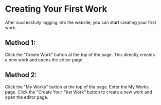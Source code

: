 # Creating Your First Work

After successfully logging into the website, you can start creating your first work.

## Method 1:
Click the "Create Work" button at the top of the page. This directly creates a new work and opens the editor page.

## Method 2:
Click the "My Works" button at the top of the page. Enter the My Works page.
Click the "Create Your First Work" button to create a new work and open the editor page.